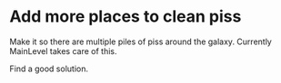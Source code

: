 # Add more places to clean piss

Make it so there are multiple piles of piss around the galaxy.
Currently MainLevel takes care of this.

Find a good solution.
